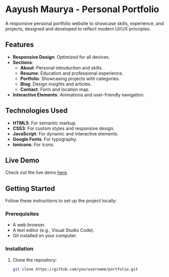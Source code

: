 # Aayush Maurya - Personal Portfolio

A responsive personal portfolio website to showcase skills, experience, and projects, designed and developed to reflect modern UI/UX principles.

## Features

- **Responsive Design**: Optimized for all devices.
- **Sections**:
  - **About**: Personal introduction and skills.
  - **Resume**: Education and professional experience.
  - **Portfolio**: Showcasing projects with categories.
  - **Blog**: Design insights and articles.
  - **Contact**: Form and location map.
- **Interactive Elements**: Animations and user-friendly navigation.

## Technologies Used

- **HTML5**: For semantic markup.
- **CSS3**: For custom styles and responsive design.
- **JavaScript**: For dynamic and interactive elements.
- **Google Fonts**: For typography.
- **Ionicons**: For icons.

## Live Demo

Check out the live demo [here](https://yourusername.github.io/portfolio).

## Getting Started

Follow these instructions to set up the project locally:

### Prerequisites

- A web browser.
- A text editor (e.g., Visual Studio Code).
- Git installed on your computer.

### Installation

1. Clone the repository:
   ```bash
   git clone https://github.com/yourusername/portfolio.git
